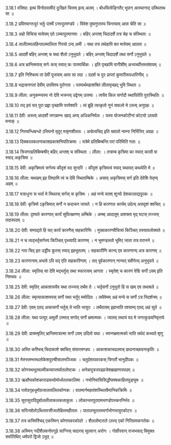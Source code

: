 3.18.1
वसिष्ठ:
इत्थं विनोदयामीदं दुःखितं चित्तम् इत्य् अलम् ।
बोधयित्वेङ्गितैर् भूपान् आस्थानाद् उत्थिताथ सा ॥


3.18.2
प्रविश्यान्तःपुरं भर्तुः पार्श्वे ऽन्तःपुरमण्डपे ।
विवेश पुष्पगुप्तस्य चिन्तयाम् आस चेति सा ॥


3.18.3
अहो विचित्रा मायेयम् एते ऽस्मत्पुरमानवाः ।
बहिर् अन्तश् चिदादर्शे तत्र चेह च संस्थिताः ॥


3.18.4
तालीतमालहिन्तालमालिता गिरयो ऽप्य् अमी ।
यथा तत्र तथेहापि बत मायेयम् आतता ॥


3.18.5
आदर्शे बहिर् अन्तश् च यथा शैलो ऽनुभूयते ।
बहिर् अन्तश् चिदादर्शे तथा सर्गो ऽनुभूयते ॥


3.18.6
अत्र भ्रान्तिमयस् सर्गः कस् स्यात् कः पारमार्थिकः ।
इति पृच्छामि वागीशीम् अभ्यर्च्योत्तमसंशयम् ॥


3.18.7
इति निश्चित्य तां देवीं पूजयाम् आस सा तदा ।
ददर्श च पुरः प्राप्तां कुमारीरूपधारिणीम् ॥


3.18.8
भद्रासनगतां देवीम् उपविश्य पुरोगता ।
परमार्थमहाशक्तिं लीलापृच्छद् भुवि स्थिता ॥


3.18.9
लीला:
अनुकम्प्यस्य नो देवि भजन्त्य् उद्वेगम् उत्तमाः ।
त्वयैव किल सर्गादौ स्थापितेति पुरास्थितिः ॥


3.18.10
तद् इयं यत् पुरा प्रह्वा पृच्छामि परमेश्वरि ।
त्वं ब्रूहि त्वत्कृतो नूनं सफलो मे ऽस्त्य् अनुग्रहः ॥


3.18.11
देवी:
अस्त्य् आदर्शो जगन्नाम्नः खाद् अप्य् अधिकनिर्मलः ।
यस्य योजनकोटीनां कोटयो ऽवयवो मनाक् ॥


3.18.12
निस्सन्धिबन्धो ऽभिघनो मृदुर् मसृणशीतलः ।
अचेत्यचिद् इति ख्यातो नाम्ना निर्भित्तिर् अग्रहः ॥


3.18.13
दिक्कालकलनाकाशप्रकाशनियतिक्रमाः ।
यत्रेमे प्रतिबिम्बन्ति परां परिमितिं गताः ॥


3.18.14
त्रिजगत्प्रतिबिम्बश्रीर् बहिर् अन्तश् च संस्थिता ।
लीला: ।
तत्राम्ब कृत्रिमा का स्यात् कासौ वा स्याद् अकृत्रिमा ॥


3.18.15
देवी:
अकृत्रिमत्वं सर्गस्य कीदृशं वद सुन्दरि ।
कीदृशं कृत्रिमत्वं स्याद् यथावत् कथयेति मे ॥


3.18.16
लीला:
यथाहम् इह तिष्ठामि त्वं च देवि स्थिताम्बिके ।
असाव् अकृत्रिमस् सर्ग इति देवेशि वेद्म्य् अहम् ॥


3.18.17
यत्राधुना स भर्ता मे स्थितस् सर्गस् स कृत्रिमः ।
अहं मन्ये यतश् शून्यो देशकालाद्यपूरकः ॥


3.18.18
देवी:
कृत्रिमो ऽकृत्रिमात् सर्गो न कदाचन जायते ।
न हि कारणतः कार्यम् उदेत्य् असदृशं क्वचित् ॥


3.18.19
लीला:
दृश्यते कारणात् कार्यं सुविलक्षणम् अम्बिके ।
अम्ब्व् आदातुम् अशक्ता मृद् घटस् तज्जस् तदास्पदम् ॥


3.18.20
देवी:
सम्पद्यते हि यत् कार्यं कारणैस् सहकारिभिः ।
मुख्यकारणवैचित्र्यं किञ्चित् तस्यावलोक्यते ॥


3.18.21
न च त्वद्भर्तृसर्गस्य किञ्चित् पृथ्व्यादि कारणम् ।
न भूमण्डलतो भूमिर् जाता तत्र वरानने ॥


3.18.22
गता चिद् इत उड्डीय कुतस् स्याद् इहभूतलम् ।
सहकारीणि कान्य् एव कारणान्य् अत्र कारणम् ॥


3.18.23
कारणानाम् अभावे ऽपि यद् एति सहकारिणाम् ।
तत् पूर्वकारणान् नान्यत् सर्वेणेत्य् अनुभूयते ॥


3.18.24
लीला:
स्मृतिस् सा देवि मद्भर्तुस् तथा स्फारत्वम् आगता ।
स्मृतेश् च कारणं वेद्मि सर्गो ऽयम् इति निश्चयः ॥


3.18.25
देवी:
स्मृतिर् आकाशरूपैव यथा तज्जस् तथैव ते ।
भर्तृसर्गो ऽनुभूतो हि स खम् एव तथाबले ॥


3.18.26
लीला:
स्मृत्याकाशमयस् सर्गो यथा भर्तुर् ममोदितः ।
तथैवेमम् अहं मन्ये स सर्गो ऽत्र निदर्शनम् ॥


3.18.27
देवी:
एवम् एतद् असत्सर्गो भर्तुस् ते भाति भासुरः ।
तथैवायम् इहाभाति पश्याम्य् एतद् अहं सुते ॥


3.18.28
लीला:
यथा पत्युर् अमूर्तो ऽस्मात् सर्गात् सर्गो भ्रमात्मकः ।
जातस् तथायं वद मे जगत्कुड्यनिवृत्तये ॥


3.18.29
देवी:
प्राक्स्मृतिर् भ्रान्तिमात्रात्मा सर्गो ऽयम् उदितो यथा ।
स्वप्नभ्रमात्मको भाति तथेदं कथ्यते शृणु ॥


3.18.30
अस्ति कश्चिच् चिदाकाशे क्वचित् संसारमण्डपः ।
आकाशकाचदलवच् छादनाच्छादनाकृतिः ॥


3.18.31
मेरुस्तम्भस्थलोकेशपुरश्रीसालभञ्जिकः ।
चतुर्दशापवरकस् त्रिगर्तो भानुदीपकः ॥


3.18.32
कोणस्थभूतवल्मीकव्याप्तपर्वतलोष्टकः ।
अनेकपुत्रजरढप्रजेशब्राह्मणास्पदम् ॥


3.18.33
ऋक्षौघकोशकाराढ्यव्योमोर्ध्वतलकालिमा ।
नभोनिवासिसिद्धौघमषकाहितघुङ्घुमः ॥


3.18.34
पयोदगृहधूमोग्रजालावलितकोणकः ।
वातमार्गमहावंशस्थितवैमानिकक्रिमिः ॥


3.18.35
सुरासुरादिदुर्बाललीलाकलकलाकुलः ।
लोकान्तरपुरग्रामभाण्डोपस्करनिर्भरः ॥


3.18.36
सरित्स्रोतोऽब्धिसरसीजलोक्षितमहीतलः ।
पातालभूतलस्वर्गाभोगभासुरकोटरः ॥


3.18.37
तत्र कस्मिंश्चिद् एकस्मिन् कोणापवरकोदरे ।
शैललोष्टतले ऽस्त्य् एको गिरिग्रामकगर्तकः ॥


3.18.38
अस्मिन् नदीशैलवनोपगूढे साग्निस् सदारस् सुतवान् अरोगः ।
गोक्षीरवान् राजभयाद् विमुक्तः सर्वातिथिर् धर्मपरो द्विजो ऽभूत् ॥

